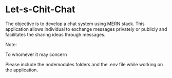 # Let-s-Chit-Chat

The objective is to develop a chat system using MERN stack.
This application allows individual to exchange messages privately or publicly and facilitates the sharing ideas through messages.

Note:

To whomever it may concern

Please include the nodemodules folders and the .env file while working on the application.
